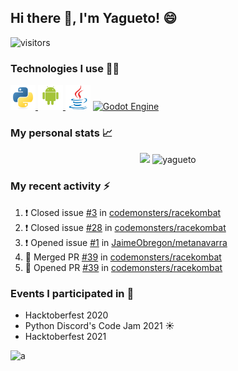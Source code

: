 ## Hi there 👋, I'm Yagueto! 😄


![visitors](https://visitor-badge-reloaded.herokuapp.com/badge?page_id=yagueto_fina&style=for-the-badge)

### Technologies I use 👨‍💻

<p align="left"> 
<a href="https://www.python.org" target="_blank"><img src="https://raw.githubusercontent.com/devicons/devicon/master/icons/python/python-original.svg" alt="python" width="40" height="40"/> </a> 
<a href="https://developer.android.com" target="_blank"> <img src="https://raw.githubusercontent.com/devicons/devicon/master/icons/android/android-original-wordmark.svg" alt="android" width="40" height="40"/> </a>
<a href="https://www.java.com" target="_blank"><img src="https://raw.githubusercontent.com/devicons/devicon/master/icons/java/java-original.svg" alt="java" width="40" height="40"/></a>
<a href="https://www.godotengine.org" target="_blank"><img src="https://cdn.jsdelivr.net/gh/devicons/devicon/icons/godot/godot-original.svg" alt="Godot Engine" width="40" height="40"/> </a>

### My personal stats 📈
<div align="center"> 
  <a>
    <img src=https://github-readme-stats.vercel.app/api?username=yagueto&count_private=true&show_icons=true width=50%></img>
  </a>
  <img src="https://github-readme-streak-stats.herokuapp.com/?user=yagueto" alt="yagueto" width=49% />
</div>


### My recent activity ⚡

  <!--START_SECTION:activity-->
1. ❗️ Closed issue [#3](https://github.com/codemonsters/racekombat/issues/3) in [codemonsters/racekombat](https://github.com/codemonsters/racekombat)
2. ❗️ Closed issue [#28](https://github.com/codemonsters/racekombat/issues/28) in [codemonsters/racekombat](https://github.com/codemonsters/racekombat)
3. ❗️ Opened issue [#1](https://github.com/JaimeObregon/metanavarra/issues/1) in [JaimeObregon/metanavarra](https://github.com/JaimeObregon/metanavarra)
4. 🎉 Merged PR [#39](https://github.com/codemonsters/racekombat/pull/39) in [codemonsters/racekombat](https://github.com/codemonsters/racekombat)
5. 💪 Opened PR [#39](https://github.com/codemonsters/racekombat/pull/39) in [codemonsters/racekombat](https://github.com/codemonsters/racekombat)
  <!--END_SECTION:activity-->
  

### Events I participated in 📆

- Hacktoberfest 2020
- Python Discord's Code Jam 2021 ☀️
- Hacktoberfest 2021

![a](https://api.countapi.xyz/hit/yaguetogithub/profile?img)
